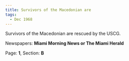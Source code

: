 ```yaml
---  
title: Survivors of the Macedonian are  
tags:  
  - Dec 1968  
---  
```

  
Survivors of the Macedonian are rescued by the USCG.  
  
Newspapers: **Miami Morning News or The Miami Herald**  
  
Page: **1**, Section: **B** 
